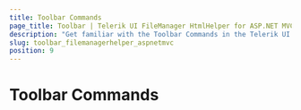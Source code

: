 ```yaml
---
title: Toolbar Commands
page_title: Toolbar | Telerik UI FileManager HtmlHelper for ASP.NET MVC
description: "Get familiar with the Toolbar Commands in the Telerik UI FileManager for ASP.NET MVC and how you can use them."
slug: toolbar_filemanagerhelper_aspnetmvc
position: 9
---
```


# Toolbar Commands
